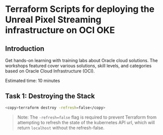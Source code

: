 # Terraform Scripts for deploying the Unreal Pixel Streaming infrastructure on OCI OKE

## Introduction
Get hands-on learning with training labs about Oracle cloud solutions. The workshops featured cover various solutions, skill levels, and categories based on Oracle Cloud Infrastructure (OCI).

Estimated time: 10 minutes


## Task 1: Destroying the Stack

```bash
<copy>terraform destroy -refresh=false</copy>
```

> Note: The `-refresh=false` flag is required to prevent Terraform from attempting to refresh the state of the kubernetes API url, which will return `localhost` without the refresh-false.